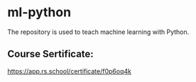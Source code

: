 # ml-python
The repository is used to teach machine learning with Python.

## Course Sertificate:
https://app.rs.school/certificate/f0p6oq4k